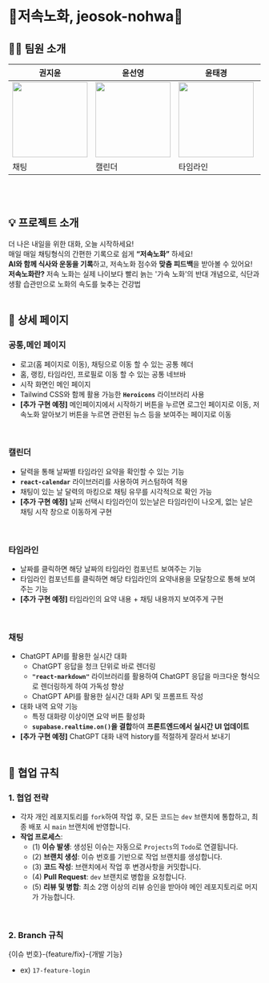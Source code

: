 # 💪저속노화, jeosok-nohwa💪


## 👨‍💻 팀원 소개
| 권지윤 | 윤선영 | 윤태경 | 황혜영 |
| --- | --- | --- | --- |
| <img src="https://avatars.githubusercontent.com/june0216" width="150" height="150"> | <img src="https://avatars.githubusercontent.com/yunsy1103" width="150" height="150"> | <img src="https://avatars.githubusercontent.com/taegung" width="150" height="150"> | <img src="https://avatars.githubusercontent.com/HyeYoung-Hwang" width="150" height="150"> |
| 채팅 | 캘린더 | 타임라인 | 홈 화면 |
<br><br>

## 💡 프로젝트 소개
더 나은 내일을 위한 대화, 오늘 시작하세요!
<br>
매일 매일 채팅형식의 간편한 기록으로 쉽게 **“저속노화”** 하세요!
<br>
**AI와 함께 식사와 운동을 기록**하고, 저속노화 점수와 **맞춤 피드백**을 받아볼 수 있어요!
<br>
**저속노화란?** 저속 노화는 실제 나이보다 빨리 늙는 '가속 노화'의 반대 개념으로, 식단과 생활 습관만으로 노화의 속도를 늦추는 건강법
<br><br>

## 📌 상세 페이지
### 공통,메인 페이지
- 로고(홈 페이지로 이동), 채팅으로 이동 할 수 있는 공통 헤더
- 홈, 랭킹, 타임라인, 프로필로 이동 할 수 있는 공통 네브바
- 시작 화면인 메인 페이지
- Tailwind CSS와 함께 활용 가능한 **`Heroicons`** 라이브러리 사용
- **[추가 구현 예정]** 메인페이지에서 시작하기 버튼을 누르면 로그인 페이지로 이동, 저속노화 알아보기 버튼을 누르면 관련된 뉴스 등을 보여주는 페이지로 이동
<br>

### 캘린더
- 달력을 통해 날짜별 타임라인 요약을 확인할 수 있는 기능
- **`react-calendar`** 라이브러리를 사용하여 커스텀하여 적용
- 채팅이 있는 날 달력의 마킹으로 채팅 유무를 시각적으로 확인 가능
- **[추가 구현 예정]** 날짜 선택시 타임라인이 있는날은 타임라인이 나오게, 없는 날은 채팅 시작 창으로 이동하게 구현
<br>

### 타임라인 
- 날짜를 클릭하면 해당 날짜의 타임라인 컴포넌트 보여주는 기능
- 타임라인 컴포넌트를 클릭하면 해당 타임라인의 요약내용을 모달창으로 통해 보여주는 기능
- **[추가 구현 예정]** 타임라인의 요약 내용 + 채팅 내용까지 보여주게 구현
<br>

### 채팅
- ChatGPT API를 활용한 실시간 대화
    - ChatGPT 응답을 청크 단위로 바로 렌더링
    - **`"react-markdown"`** 라이브러리를 활용하여 ChatGPT 응답을 마크다운 형식으로 렌더링하게 하여 가독성 향상
    - ChatGPT API를 활용한 실시간 대화 API 및 프롬프트 작성
- 대화 내역 요약 기능
    - 특정 대화량 이상이면 요약 버튼 활성화
    - **`supabase.realtime.on()`을 결합**하여 **프론트엔드에서 실시간 UI 업데이트**
- **[추가 구현 예정]** ChatGPT 대화 내역 history를 적절하게 잘라서 보내기
<br><br>

## 🚧 협업 규칙
### 1. 협업 전략
- 각자 개인 레포지토리를 `fork`하여 작업 후, 모든 코드는 `dev` 브랜치에 통합하고, 최종 배포 시 `main` 브랜치에 반영합니다.
- **작업 프로세스**:
    - (1) **이슈 발생**: 생성된 이슈는 자동으로 `Projects`의 `Todo`로 연결됩니다.
    - (2) **브랜치 생성**: 이슈 번호를 기반으로 작업 브랜치를 생성합니다.
    - (3) **코드 작성**: 브랜치에서 작업 후 변경사항을 커밋합니다.
    - (4) **Pull Request**: `dev` 브랜치로 병합을 요청합니다.
    - (5) **리뷰 및 병합**: 최소 2명 이상의 리뷰 승인을 받아야 메인 레포지토리로 머지가 가능합니다.
<br>
 
### 2. Branch 규칙
{이슈 번호}-{feature/fix}-{개발 기능}

- ex) `17-feature-login`
